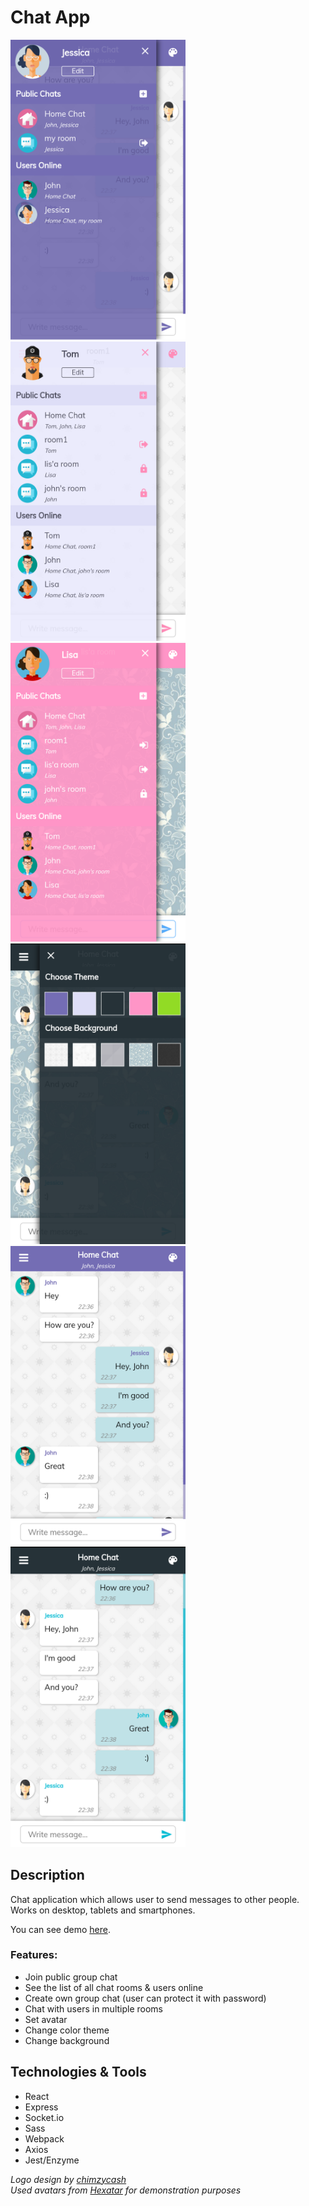 # Chat App
<span><img src="githubImg/a.png" width="280"/>&nbsp;</span>
<span><img src="githubImg/b.png" width="280"/>&nbsp;</span>
<span><img src="githubImg/c.png" width="280"/>&nbsp;</span>
<span><img src="githubImg/d.png" width="280"/>&nbsp;</span>
<span><img src="githubImg/g.png" width="280"/>&nbsp;</span>
<span><img src="githubImg/h.png" width="280"/>&nbsp;</span>

## Description
Chat application which allows user to send messages to other people. Works on desktop, tablets and smartphones.

You can see demo <a href="https://ij-chat-app.herokuapp.com/">here</a>.
### Features:
- Join  public group chat
- See the list of all chat rooms & users online
- Create own group chat (user can protect it with password)
- Chat with users in multiple rooms
- Set avatar
- Change color theme
- Change background
## Technologies & Tools
- React
- Express
- Socket.io
- Sass
- Webpack
- Axios
- Jest/Enzyme


<i>Logo design by <a href="https://github.com/chimzycash">chimzycash</a><br/></i>
<i>Used avatars from <a href="http://www.hexatar.com/">Hexatar</a> for demonstration purposes</i>

